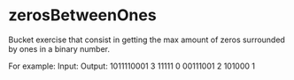 # zerosBetweenOnes

Bucket exercise that consist in getting the max amount of zeros surrounded by ones in a binary number.

For example:
Input:        Output:
1011110001       3
11111            0
00111001         2
101000           1
